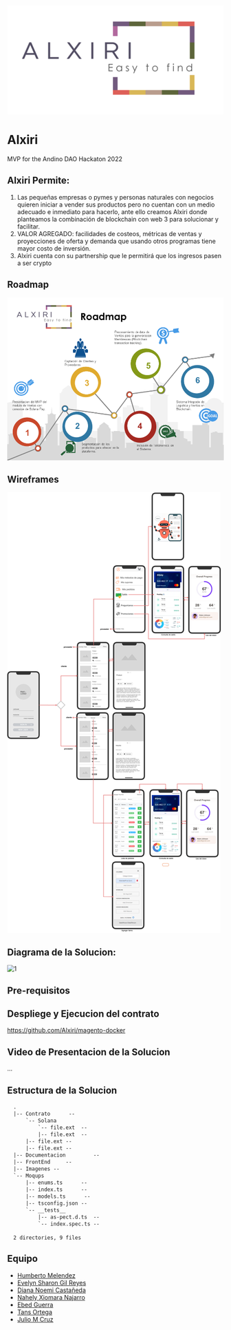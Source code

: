 
![Alt text](/Imagenes/Recurso-2@4x.png?raw=true "Logo")

# Alxiri
MVP for the Andino DAO Hackaton 2022

## Alxiri Permite:

1. Las pequeñas empresas o pymes y personas naturales con negocios   quieren iniciar a vender sus productos pero no cuentan con un medio adecuado e inmediato para hacerlo, ante ello creamos Alxiri donde  planteamos la combinación de  blockchain con web 3 para solucionar y facilitar.
2. VALOR AGREGADO:  facilidades de costeos, métricas de ventas y proyecciones de oferta y demanda que usando otros programas tiene mayor costo de inversión.
3. Alxiri cuenta con su partnership que le permitirá que los ingresos  pasen a ser crypto

## Roadmap

![Alt text](/Documentacion/RoadMap.png?raw=true "Roadmap")

## Wireframes

![Alt text](/Moqups/Flujo.png?raw=true "Flujo")

## Diagrama de la Solucion:

<img width="1019" alt="1" src="https://user-images.githubusercontent.com/7839541/198742270-799c7b08-6ee1-450b-9c3a-c79df7cb834f.png">

## Pre-requisitos

## Despliege y Ejecucion del contrato

https://github.com/Alxiri/magento-docker

## Video de Presentacion de la Solucion

...

## Estructura de la Solucion 
```
  .
  |-- Contrato      -- 
      `-- Solana 
          `-- file.ext  -- 
          |-- file.ext  -- 
      |-- file.ext -- 
      |-- file.ext -- 
  |-- Documentacion         -- 
  |-- FrontEnd     -- 
  |-- Imagenes --
  `-- Moqups           
      |-- enums.ts      -- 
      |-- index.ts      -- 
      |-- models.ts      -- 
      |-- tsconfig.json -- 
      `-- __tests__     
          |-- as-pect.d.ts  -- 
          `-- index.spec.ts -- 

  2 directories, 9 files
```
## Equipo
- [Humberto Melendez](mailto:xxtochoxx@gmail.com)
- [Evelyn Sharon Gil Reyes](mailto:egreyes8902@gmail.com)
- [Diana Noemi Castañeda](mailto:dianacastanedaalipio@gmail.com)
- [Nahely Xiomara Najarro](mailto:nahely12345@gmail.com)
- [Ebed Guerra](mailto:bedguerra@gmail.com)
- [Tans Ortega](tansortega@gmail.com)
- [Julio M Cruz](mailto:julio.cruz@eb-ms.net)

